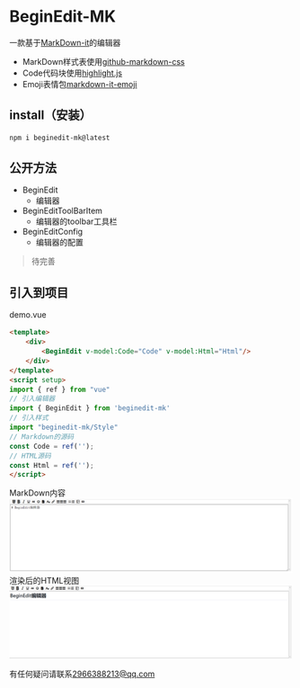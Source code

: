 # BeginEdit-MK
一款基于[MarkDown-it](https://github.com/markdown-it/markdown-it)的编辑器
- MarkDown样式表使用[github-markdown-css](https://github.com/sindresorhus/github-markdown-css)
- Code代码块使用[highlight.js](https://github.com/highlightjs/highlight.js)
- Emoji表情包[markdown-it-emoji](https://github.com/markdown-it/markdown-it-emoji)

## install（安装）
```sh
npm i beginedit-mk@latest
```

## 公开方法
- BeginEdit
    - 编辑器
- BeginEditToolBarItem
    - 编辑器的toolbar工具栏
- BeginEditConfig
    - 编辑器的配置
> 待完善

## 引入到项目
demo.vue
```html
<template>
    <div>
        <BeginEdit v-model:Code="Code" v-model:Html="Html"/>
    </div>
</template>
<script setup>
import { ref } from "vue"
// 引入编辑器
import { BeginEdit } from 'beginedit-mk'
// 引入样式
import "beginedit-mk/Style"
// Markdown的源码
const Code = ref('');
// HTML源码
const Html = ref('');
</script>
```
MarkDown内容
![效果图](/Blog/img/example.png)
渲染后的HTML视图
![效果图](/Blog/img/example_1.png)


有任何疑问请联系[2966388213@qq.com](2966388213@qq.com)